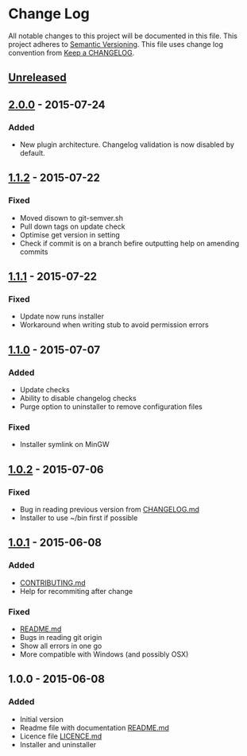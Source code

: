 # Change Log
All notable changes to this project will be documented in this file.
This project adheres to [Semantic Versioning](http://semver.org/).
This file uses change log convention from [Keep a CHANGELOG](http://keepachangelog.com).

## [Unreleased][unreleased]

## [2.0.0] - 2015-07-24
### Added
- New plugin architecture. Changelog validation is now disabled by default.

## [1.1.2] - 2015-07-22
### Fixed
- Moved disown to git-semver.sh
- Pull down tags on update check
- Optimise get version in setting
- Check if commit is on a branch befire outputting help on amending commits

## [1.1.1] - 2015-07-22
### Fixed
- Update now runs installer
- Workaround when writing stub to avoid permission errors

## [1.1.0] - 2015-07-07
### Added
- Update checks
- Ability to disable changelog checks
- Purge option to uninstaller to remove configuration files

### Fixed
- Installer symlink on MinGW

## [1.0.2] - 2015-07-06
### Fixed
- Bug in reading previous version from [CHANGELOG.md]
- Installer to use ~/bin first if possible

## [1.0.1] - 2015-06-08
### Added
- [CONTRIBUTING.md]
- Help for recommiting after change

### Fixed
- [README.md]
- Bugs in reading git origin
- Show all errors in one go
- More compatible with Windows (and possibly OSX)

## 1.0.0 - 2015-06-08
### Added
- Initial version
- Readme file with documentation [README.md]
- Licence file [LICENCE.md]
- Installer and uninstaller

[CHANGELOG.md]: CHANGELOG.md
[CONTRIBUTING.md]: CONTRIBUTING.md
[LICENCE.md]: LICENCE.md
[README.md]: README.md

[unreleased]: https://github.com/markchalloner/git-semver/compare/2.0.0...HEAD
[2.0.0]: https://github.com/markchalloner/git-semver/compare/1.1.2...2.0.0
[1.1.2]: https://github.com/markchalloner/git-semver/compare/1.1.1...1.1.2
[1.1.1]: https://github.com/markchalloner/git-semver/compare/1.1.0...1.1.1
[1.1.0]: https://github.com/markchalloner/git-semver/compare/1.0.2...1.1.0
[1.0.2]: https://github.com/markchalloner/git-semver/compare/1.0.1...1.0.2
[1.0.1]: https://github.com/markchalloner/git-semver/compare/1.0.0...1.0.1
